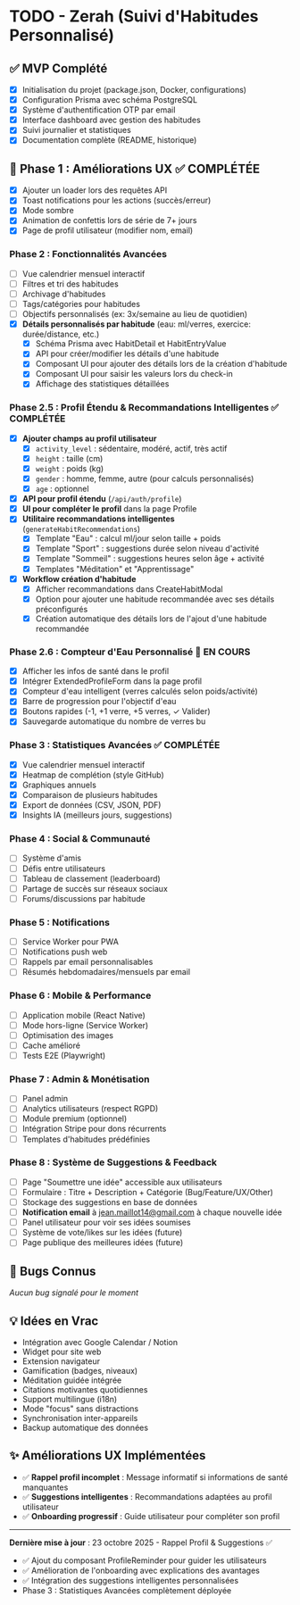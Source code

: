 # TODO - Zerah (Suivi d'Habitudes Personnalisé)

## ✅ MVP Complété

- [x] Initialisation du projet (package.json, Docker, configurations)
- [x] Configuration Prisma avec schéma PostgreSQL
- [x] Système d'authentification OTP par email
- [x] Interface dashboard avec gestion des habitudes
- [x] Suivi journalier et statistiques
- [x] Documentation complète (README, historique)

## 🚀 Phase 1 : Améliorations UX ✅ COMPLÉTÉE

- [x] Ajouter un loader lors des requêtes API
- [x] Toast notifications pour les actions (succès/erreur)
- [x] Mode sombre
- [x] Animation de confettis lors de série de 7+ jours
- [x] Page de profil utilisateur (modifier nom, email)

### Phase 2 : Fonctionnalités Avancées
- [ ] Vue calendrier mensuel interactif
- [ ] Filtres et tri des habitudes
- [ ] Archivage d'habitudes
- [ ] Tags/catégories pour habitudes
- [ ] Objectifs personnalisés (ex: 3x/semaine au lieu de quotidien)
- [x] **Détails personnalisés par habitude** (eau: ml/verres, exercice: durée/distance, etc.)
  - [x] Schéma Prisma avec HabitDetail et HabitEntryValue
  - [x] API pour créer/modifier les détails d'une habitude
  - [x] Composant UI pour ajouter des détails lors de la création d'habitude
  - [x] Composant UI pour saisir les valeurs lors du check-in
  - [x] Affichage des statistiques détaillées

### Phase 2.5 : Profil Étendu & Recommandations Intelligentes ✅ COMPLÉTÉE
- [x] **Ajouter champs au profil utilisateur**
  - [x] `activity_level` : sédentaire, modéré, actif, très actif
  - [x] `height` : taille (cm)
  - [x] `weight` : poids (kg)
  - [x] `gender` : homme, femme, autre (pour calculs personnalisés)
  - [x] `age` : optionnel
- [x] **API pour profil étendu** (`/api/auth/profile`)
- [x] **UI pour compléter le profil** dans la page Profile
- [x] **Utilitaire recommandations intelligentes** (`generateHabitRecommendations`)
  - [x] Template "Eau" : calcul ml/jour selon taille + poids
  - [x] Template "Sport" : suggestions durée selon niveau d'activité
  - [x] Template "Sommeil" : suggestions heures selon âge + activité
  - [x] Templates "Méditation" et "Apprentissage"
- [x] **Workflow création d'habitude**
  - [x] Afficher recommandations dans CreateHabitModal
  - [x] Option pour ajouter une habitude recommandée avec ses détails préconfigurés
  - [x] Création automatique des détails lors de l'ajout d'une habitude recommandée

### Phase 2.6 : Compteur d'Eau Personnalisé 🔄 EN COURS
- [x] Afficher les infos de santé dans le profil
- [x] Intégrer ExtendedProfileForm dans la page profil
- [x] Compteur d'eau intelligent (verres calculés selon poids/activité)
- [x] Barre de progression pour l'objectif d'eau
- [x] Boutons rapides (-1, +1 verre, +5 verres, ✓ Valider)
- [x] Sauvegarde automatique du nombre de verres bu

### Phase 3 : Statistiques Avancées ✅ COMPLÉTÉE
- [x] Vue calendrier mensuel interactif
- [x] Heatmap de complétion (style GitHub)
- [x] Graphiques annuels
- [x] Comparaison de plusieurs habitudes
- [x] Export de données (CSV, JSON, PDF)
- [x] Insights IA (meilleurs jours, suggestions)

### Phase 4 : Social & Communauté
- [ ] Système d'amis
- [ ] Défis entre utilisateurs
- [ ] Tableau de classement (leaderboard)
- [ ] Partage de succès sur réseaux sociaux
- [ ] Forums/discussions par habitude

### Phase 5 : Notifications
- [ ] Service Worker pour PWA
- [ ] Notifications push web
- [ ] Rappels par email personnalisables
- [ ] Résumés hebdomadaires/mensuels par email

### Phase 6 : Mobile & Performance
- [ ] Application mobile (React Native)
- [ ] Mode hors-ligne (Service Worker)
- [ ] Optimisation des images
- [ ] Cache amélioré
- [ ] Tests E2E (Playwright)

### Phase 7 : Admin & Monétisation
- [ ] Panel admin
- [ ] Analytics utilisateurs (respect RGPD)
- [ ] Module premium (optionnel)
- [ ] Intégration Stripe pour dons récurrents
- [ ] Templates d'habitudes prédéfinies

### Phase 8 : Système de Suggestions & Feedback
- [ ] Page "Soumettre une idée" accessible aux utilisateurs
- [ ] Formulaire : Titre + Description + Catégorie (Bug/Feature/UX/Other)
- [ ] Stockage des suggestions en base de données
- [ ] **Notification email** à jean.maillot14@gmail.com à chaque nouvelle idée
- [ ] Panel utilisateur pour voir ses idées soumises
- [ ] Système de vote/likes sur les idées (future)
- [ ] Page publique des meilleures idées (future)

## 🐛 Bugs Connus

_Aucun bug signalé pour le moment_

## 💡 Idées en Vrac

- Intégration avec Google Calendar / Notion
- Widget pour site web
- Extension navigateur
- Gamification (badges, niveaux)
- Méditation guidée intégrée
- Citations motivantes quotidiennes
- Support multilingue (i18n)
- Mode "focus" sans distractions
- Synchronisation inter-appareils
- Backup automatique des données

## ✨ Améliorations UX Implémentées

- ✅ **Rappel profil incomplet** : Message informatif si informations de santé manquantes
- ✅ **Suggestions intelligentes** : Recommandations adaptées au profil utilisateur
- ✅ **Onboarding progressif** : Guide utilisateur pour compléter son profil

---

**Dernière mise à jour** : 23 octobre 2025 - Rappel Profil & Suggestions ✅
- ✅ Ajout du composant ProfileReminder pour guider les utilisateurs
- ✅ Amélioration de l'onboarding avec explications des avantages
- ✅ Intégration des suggestions intelligentes personnalisées
- Phase 3 : Statistiques Avancées complètement déployée


